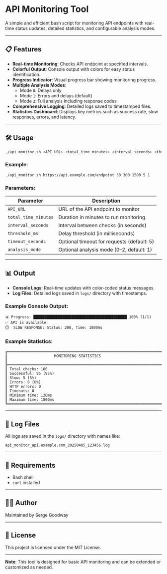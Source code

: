 # API Monitoring Tool

A simple and efficient bash script for monitoring API endpoints with real-time status updates, detailed statistics, and configurable analysis modes.

---

## 📋 Features

- **Real-time Monitoring**: Checks API endpoint at specified intervals.
- **Colorful Output**: Console output with colors for easy status identification.
- **Progress Indicator**: Visual progress bar showing monitoring progress.
- **Multiple Analysis Modes**:
  - Mode `0`: Delays only
  - Mode `1`: Errors and delays (default)
  - Mode `2`: Full analysis including response codes
- **Comprehensive Logging**: Detailed logs saved to timestamped files.
- **Statistics Dashboard**: Displays key metrics such as success rate, slow responses, errors, and latency.

---

## 🛠️ Usage

```bash
./api_monitor.sh <API_URL> <total_time_minutes> <interval_seconds> <threshold_ms> [timeout_seconds] [analysis_mode]
```

### Example:

```bash
./api_monitor.sh https://api.example.com/endpoint 30 300 1500 5 1
```

### Parameters:

| Parameter           | Description                              |
|-------------------|------------------------------------------|
| `API_URL`         | URL of the API endpoint to monitor       |
| `total_time_minutes` | Duration in minutes to run monitoring   |
| `interval_seconds`  | Interval between checks (in seconds)    |
| `threshold_ms`     | Delay threshold (in milliseconds)       |
| `timeout_seconds`  | Optional timeout for requests (default: 5) |
| `analysis_mode`    | Optional analysis mode (0–2, default: 1) |

---

## 📊 Output

- **Console Logs**: Real-time updates with color-coded status messages.
- **Log Files**: Detailed logs saved in `logs/` directory with timestamps.

### Example Console Output:

```
📊 Progress: ██████████████████████████████████████████ 100% (1/1)
✅ API is available
⏱️  SLOW RESPONSE: Status: 200, Time: 1800ms
```

### Example Statistics:

```
╔══════════════════════════════════════════════════════════════════════════════╗
║                     MONITORING STATISTICS                                    ║
╠══════════════════════════════════════════════════════════════════════════════╣
║ Total checks: 100
║ Successful: 95 (95%)
║ Slow: 5 (5%)
║ Errors: 0 (0%)
║ HTTP errors: 0
║ Timeouts: 0
║ Minimum time: 120ms
║ Maximum time: 1800ms
╚══════════════════════════════════════════════════════════════════════════════╝
```

---

## 📁 Log Files

All logs are saved in the `logs/` directory with names like:

```
api_monitor_api.example.com_20250405_123456.log
```

---

## 🧪 Requirements

- Bash shell
- `curl` installed

---

## 🧑‍💻 Author

Maintained by Serge Goodway

---

## 📄 License

This project is licensed under the MIT License.

--- 

**Note**: This tool is designed for basic API monitoring and can be extended or customized as needed.